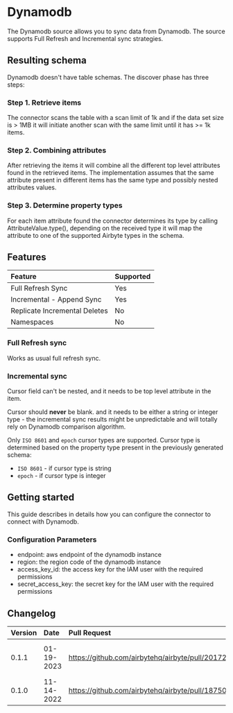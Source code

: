 # Dynamodb

The Dynamodb source allows you to sync data from Dynamodb. The source supports Full Refresh and Incremental sync strategies.

## Resulting schema

Dynamodb doesn't have table schemas. The discover phase has three steps:

### Step 1. Retrieve items

The connector scans the table with a scan limit of 1k and if the data set size is > 1MB it will initiate another
scan with the same limit until it has >= 1k items.

### Step 2. Combining attributes

After retrieving the items it will combine all the different top level attributes found in the retrieved items. The implementation
assumes that the same attribute present in different items has the same type and possibly nested attributes values.

### Step 3. Determine property types

For each item attribute found the connector determines its type by calling AttributeValue.type(), depending on the received type it will map the
attribute to one of the supported Airbyte types in the schema.

## Features

| Feature | Supported |
| :--- | :--- |
| Full Refresh Sync | Yes |
| Incremental - Append Sync | Yes |
| Replicate Incremental Deletes | No |
| Namespaces | No |

### Full Refresh sync

Works as usual full refresh sync.

### Incremental sync

Cursor field can't be nested, and it needs to be top level attribute in the item.

Cursor should **never** be blank. and it needs to be either a string or integer type - the incremental sync results might be unpredictable and will totally rely on Dynamodb comparison algorithm.

Only `ISO 8601` and `epoch` cursor types are supported. Cursor type is determined based on the property type present in the previously generated schema:

* `ISO 8601` - if cursor type is string
* `epoch` - if cursor type is integer

## Getting started

This guide describes in details how you can configure the connector to connect with Dynamodb.

### Сonfiguration Parameters

* endpoint: aws endpoint of the dynamodb instance
* region: the region code of the dynamodb instance
* access_key_id: the access key for the IAM user with the required permissions
* secret_access_key: the secret key for the IAM user with the required permissions


## Changelog

| Version | Date       | Pull Request | Subject         |
|:--------|:-----------|:-------------|:----------------|
| 0.1.1   | 01-19-2023 | https://github.com/airbytehq/airbyte/pull/20172             | Fix reserved words in expression |
| 0.1.0   | 11-14-2022 | https://github.com/airbytehq/airbyte/pull/18750             | Initial version |
